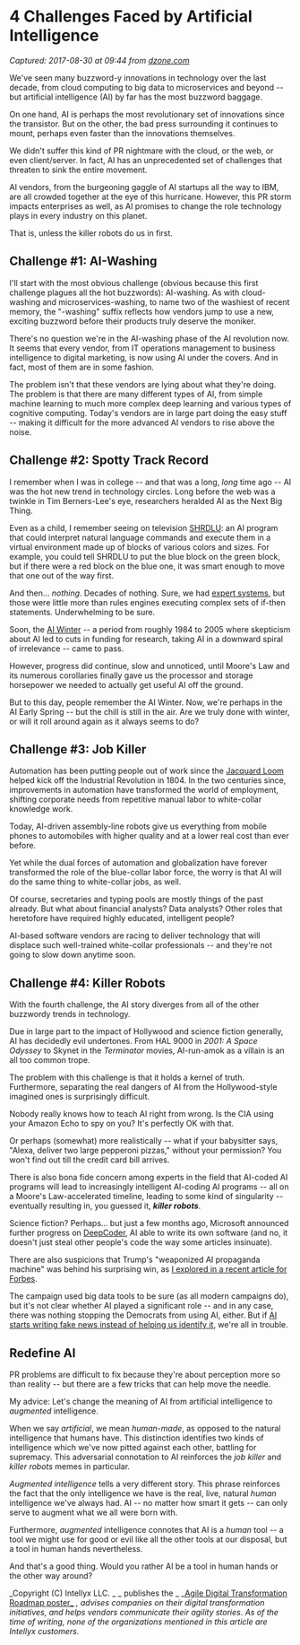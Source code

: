 # 4 Challenges Faced by Artificial Intelligence

_Captured: 2017-08-30 at 09:44 from [dzone.com](https://dzone.com/articles/4-reasons-why-bad-pr-might-sink-artificial-intelli?edition=320393&utm_source=Daily%20Digest&utm_medium=email&utm_campaign=Daily%20Digest%202017-08-28)_

We've seen many buzzword-y innovations in technology over the last decade, from cloud computing to big data to microservices and beyond -- but artificial intelligence (AI) by far has the most buzzword baggage.

On one hand, AI is perhaps the most revolutionary set of innovations since the transistor. But on the other, the bad press surrounding it continues to mount, perhaps even faster than the innovations themselves.

We didn't suffer this kind of PR nightmare with the cloud, or the web, or even client/server. In fact, AI has an unprecedented set of challenges that threaten to sink the entire movement.

AI vendors, from the burgeoning gaggle of AI startups all the way to IBM, are all crowded together at the eye of this hurricane. However, this PR storm impacts enterprises as well, as AI promises to change the role technology plays in every industry on this planet.

That is, unless the killer robots do us in first.

## **Challenge #1: AI-Washing**

I'll start with the most obvious challenge (obvious because this first challenge plagues all the hot buzzwords): AI-washing. As with cloud-washing and microservices-washing, to name two of the washiest of recent memory, the "-washing" suffix reflects how vendors jump to use a new, exciting buzzword before their products truly deserve the moniker.

There's no question we're in the AI-washing phase of the AI revolution now. It seems that every vendor, from IT operations management to business intelligence to digital marketing, is now using AI under the covers. And in fact, most of them are in some fashion.

The problem isn't that these vendors are lying about what they're doing. The problem is that there are many different types of AI, from simple machine learning to much more complex deep learning and various types of cognitive computing. Today's vendors are in large part doing the easy stuff -- making it difficult for the more advanced AI vendors to rise above the noise.

## **Challenge #2: Spotty Track Record**

I remember when I was in college -- and that was a long, _long_ time ago -- AI was the hot new trend in technology circles. Long before the web was a twinkle in Tim Berners-Lee's eye, researchers heralded AI as the Next Big Thing.

Even as a child, I remember seeing on television [SHRDLU](https://en.wikipedia.org/wiki/SHRDLU): an AI program that could interpret natural language commands and execute them in a virtual environment made up of blocks of various colors and sizes. For example, you could tell SHRDLU to put the blue block on the green block, but if there were a red block on the blue one, it was smart enough to move that one out of the way first.

And then... _nothing_. Decades of nothing. Sure, we had [expert systems](https://en.wikipedia.org/wiki/Expert_system), but those were little more than rules engines executing complex sets of if-then statements. Underwhelming to be sure.

Soon, the [AI Winter](https://en.wikipedia.org/wiki/AI_winter) -- a period from roughly 1984 to 2005 where skepticism about AI led to cuts in funding for research, taking AI in a downward spiral of irrelevance -- came to pass.

However, progress did continue, slow and unnoticed, until Moore's Law and its numerous corollaries finally gave us the processor and storage horsepower we needed to actually get useful AI off the ground.

But to this day, people remember the AI Winter. Now, we're perhaps in the AI Early Spring -- but the chill is still in the air. Are we truly done with winter, or will it roll around again as it always seems to do?

## **Challenge #3: Job Killer**

Automation has been putting people out of work since the [Jacquard Loom](https://en.wikipedia.org/wiki/Jacquard_loom) helped kick off the Industrial Revolution in 1804. In the two centuries since, improvements in automation have transformed the world of employment, shifting corporate needs from repetitive manual labor to white-collar knowledge work.

Today, AI-driven assembly-line robots give us everything from mobile phones to automobiles with higher quality and at a lower real cost than ever before.

Yet while the dual forces of automation and globalization have forever transformed the role of the blue-collar labor force, the worry is that AI will do the same thing to white-collar jobs, as well.

Of course, secretaries and typing pools are mostly things of the past already. But what about financial analysts? Data analysts? Other roles that heretofore have required highly educated, intelligent people?

AI-based software vendors are racing to deliver technology that will displace such well-trained white-collar professionals -- and they're not going to slow down anytime soon.

## **Challenge #4: Killer Robots**

With the fourth challenge, the AI story diverges from all of the other buzzwordy trends in technology.

Due in large part to the impact of Hollywood and science fiction generally, AI has decidedly evil undertones. From HAL 9000 in _2001: A Space Odyssey_ to Skynet in the _Terminator_ movies, AI-run-amok as a villain is an all too common trope.

The problem with this challenge is that it holds a kernel of truth. Furthermore, separating the real dangers of AI from the Hollywood-style imagined ones is surprisingly difficult.

Nobody really knows how to teach AI right from wrong. Is the CIA using your Amazon Echo to spy on you? It's perfectly OK with that.

Or perhaps (somewhat) more realistically -- what if your babysitter says, "Alexa, deliver two large pepperoni pizzas," without your permission? You won't find out till the credit card bill arrives.

There is also bona fide concern among experts in the field that AI-coded AI programs will lead to increasingly intelligent AI-coding AI programs -- all on a Moore's Law-accelerated timeline, leading to some kind of singularity -- eventually resulting in, you guessed it, _**killer robots**_.

Science fiction? Perhaps... but just a few months ago, Microsoft announced further progress on [DeepCoder](https://qz.com/920468/artificial-intelligence-created-by-microsoft-and-university-of-cambridge-is-learning-to-write-code-by-itself-not-steal-it/), AI able to write its own software (and no, it doesn't just steal other people's code the way some articles insinuate).

There are also suspicions that Trump's "weaponized AI propaganda machine" was behind his surprising win, as [I explored in a recent article for Forbes](https://www.forbes.com/sites/jasonbloomberg/2017/03/05/does-trumps-weaponized-ai-propaganda-machine-hold-water/).

The campaign used big data tools to be sure (as all modern campaigns do), but it's not clear whether AI played a significant role -- and in any case, there was nothing stopping the Democrats from using AI, either. But if [AI starts writing fake news instead of helping us identify it](http://www.forbes.com/sites/jasonbloomberg/2017/01/22/davos-highlights-ais-massive-pr-problem/), we're all in trouble.

## **Redefine AI**

PR problems are difficult to fix because they're about perception more so than reality -- but there are a few tricks that can help move the needle.

My advice: Let's change the meaning of AI from artificial intelligence to _augmented_ intelligence.

When we say _artificial_, we mean _human-made_, as opposed to the natural intelligence that humans have. This distinction identifies two kinds of intelligence which we've now pitted against each other, battling for supremacy. This adversarial connotation to AI reinforces the _job killer_ and _killer robots_ memes in particular.

_Augmented intelligence_ tells a very different story. This phrase reinforces the fact that the only intelligence we have is the real, live, natural _human_ intelligence we've always had. AI -- no matter how smart it gets -- can only serve to augment what we all were born with.

Furthermore, _augmented_ intelligence connotes that AI is a _human_ tool -- a tool we might use for good or evil like all the other tools at our disposal, but a tool in human hands nevertheless.

And that's a good thing. Would you rather AI be a tool in human hands or the other way around?

_Copyright (C) Intellyx LLC. _ _ publishes the _ _[Agile Digital Transformation Roadmap poster_](http://www.agiledigitaltransformation.com) _, advises companies on their digital transformation initiatives, and helps vendors communicate their agility stories. As of the time of writing, none of the organizations mentioned in this article are Intellyx customers._
